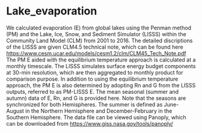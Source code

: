 # Lake_evaporation
We calculated evaporation (E) from global lakes using the Penman method (PM) and the Lake, Ice, Snow, and Sediment Simulator (LISSS) within the Community Land Model (CLM) from 2001 to 2016. The detailed discriptions of the LISSS are given CLM4.5 technical note, which can be found here https://www.cesm.ucar.edu/models/cesm1.2/clm/CLM45_Tech_Note.pdf
The PM E aided with the equilibrium temperature approach is calculated at a monthly timescale. The LISSS simulates surface energy budget components at 30-min resolution, which are then aggregated to monthly product for comparison purpose. In addition to using the equilibrium temperature approach, the PM E is also determined by adopting Rn and G from the LISSS outputs, referred to as PM-LISSS E. The mean seasonal (summer and autumn) data of E, Rn, and G is provided here. Note that the seasons are synchronized for both Hemispheres. The summer is defined as June-August in the Northern Hemisphere and December-February in the Southern Hemisphere.
The data file can be viewed using Panoply, which can be downloaded from https://www.giss.nasa.gov/tools/panoply/
